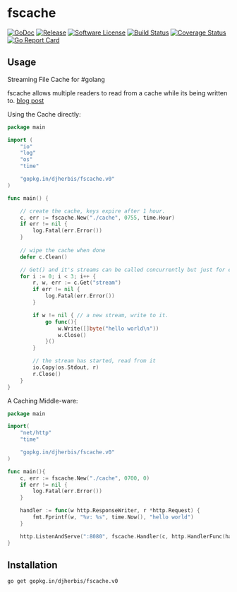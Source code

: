 fscache 
==========

[![GoDoc](https://godoc.org/github.com/djherbis/fscache?status.svg)](https://godoc.org/github.com/djherbis/fscache)
[![Release](https://img.shields.io/github/release/djherbis/fscache.svg)](https://github.com/djherbis/fscache/releases/latest)
[![Software License](https://img.shields.io/badge/license-MIT-brightgreen.svg)](LICENSE.txt)
[![Build Status](https://travis-ci.org/djherbis/fscache.svg?branch=master)](https://travis-ci.org/djherbis/fscache)
[![Coverage Status](https://coveralls.io/repos/djherbis/fscache/badge.svg?branch=master)](https://coveralls.io/r/djherbis/fscache?branch=master)
[![Go Report Card](https://goreportcard.com/badge/github.com/djherbis/fscache)](https://goreportcard.com/report/github.com/djherbis/fscache)

Usage
------------
Streaming File Cache for #golang

fscache allows multiple readers to read from a cache while its being written to. [blog post](https://djherbis.github.io/post/fscache/)

Using the Cache directly:

```go
package main

import (
	"io"
	"log"
	"os"
	"time"

	"gopkg.in/djherbis/fscache.v0"
)

func main() {

	// create the cache, keys expire after 1 hour.
	c, err := fscache.New("./cache", 0755, time.Hour)
	if err != nil {
		log.Fatal(err.Error())
	}
	
	// wipe the cache when done
	defer c.Clean()

	// Get() and it's streams can be called concurrently but just for example:
	for i := 0; i < 3; i++ {
		r, w, err := c.Get("stream")
		if err != nil {
			log.Fatal(err.Error())
		}

		if w != nil { // a new stream, write to it.
			go func(){
				w.Write([]byte("hello world\n"))
				w.Close()
			}()
		}

		// the stream has started, read from it
		io.Copy(os.Stdout, r)
		r.Close()
	}
}
```

A Caching Middle-ware:

```go
package main

import(
	"net/http"
	"time"

	"gopkg.in/djherbis/fscache.v0"
)

func main(){
	c, err := fscache.New("./cache", 0700, 0)
	if err != nil {
		log.Fatal(err.Error())
	}

	handler := func(w http.ResponseWriter, r *http.Request) {
		fmt.Fprintf(w, "%v: %s", time.Now(), "hello world")
	}

	http.ListenAndServe(":8080", fscache.Handler(c, http.HandlerFunc(handler)))
}
```

Installation
------------
```sh
go get gopkg.in/djherbis/fscache.v0
```

